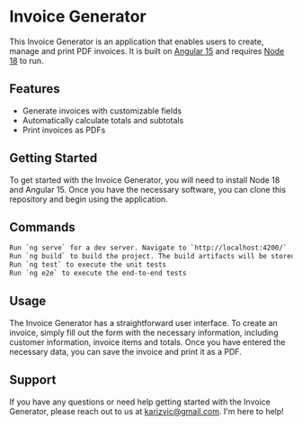 # Invoice Generator

This Invoice Generator is an application that enables users to create, manage and print PDF invoices. It is built on [Angular 15](https://angular.io/) and requires [Node 18](https://nodejs.org/en/) to run.

## Features

* Generate invoices with customizable fields
* Automatically calculate totals and subtotals
* Print invoices as PDFs

## Getting Started

To get started with the Invoice Generator, you will need to install Node 18 and Angular 15. Once you have the necessary software, you can clone this repository and begin using the application.

## Commands
```bash
Run `ng serve` for a dev server. Navigate to `http://localhost:4200/`
Run `ng build` to build the project. The build artifacts will be stored in the `dist/`
Run `ng test` to execute the unit tests
Run `ng e2e` to execute the end-to-end tests
```

## Usage

The Invoice Generator has a straightforward user interface. To create an invoice, simply fill out the form with the necessary information, including customer information, invoice items and totals. Once you have entered the necessary data, you can save the invoice and print it as a PDF.

## Support

If you have any questions or need help getting started with the Invoice Generator, please reach out to us at karizvic@gmail.com. I'm here to help!